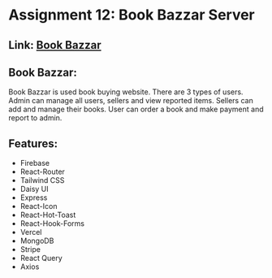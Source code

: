 # Assignment 12: Book Bazzar Server
## Link: [Book Bazzar]()

## Book Bazzar: 
Book Bazzar is used book buying website. There are 3 types of users. Admin can manage all users, sellers and view reported items. Sellers can add and manage their books. User can order a book and make payment and report to admin.

## Features: 
* Firebase
* React-Router
* Tailwind CSS
* Daisy UI
* Express
* React-Icon
* React-Hot-Toast
* React-Hook-Forms
* Vercel
* MongoDB
* Stripe
* React Query
* Axios